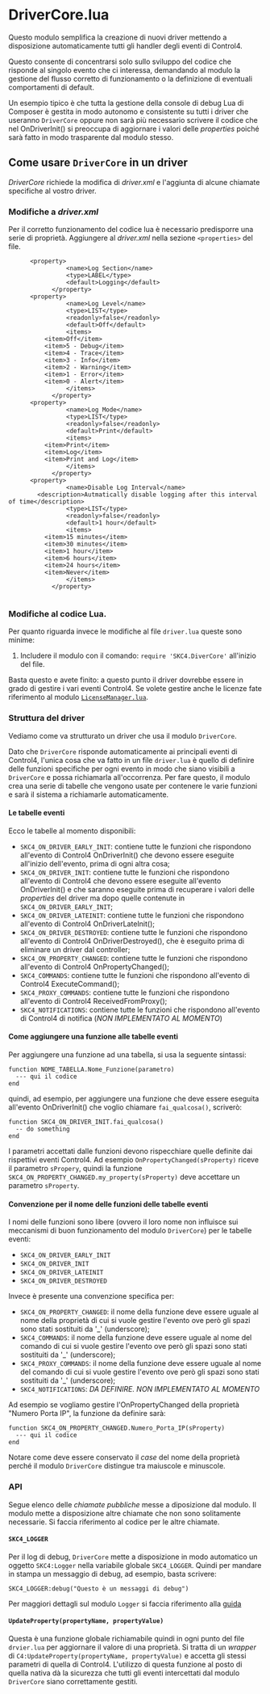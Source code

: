 # DriverCore.lua

Questo modulo semplifica la creazione di nuovi driver mettendo a disposizione automaticamente tutti gli handler degli eventi di Control4.

Questo consente di concentrarsi solo sullo sviluppo del codice che risponde al singolo evento che ci interessa, demandando al modulo la gestione del flusso corretto di funzionamento o la definizione di eventuali comportamenti di default.

Un esempio tipico è che tutta la gestione della console di debug Lua di Composer è gestita in modo autonomo e consistente su tutti i driver che useranno `DriverCore` oppure non sarà più necessario scrivere il codice che nel OnDriverInit() si preoccupa di aggiornare i valori delle _properties_ poiché sarà fatto in modo trasparente dal modulo stesso.

## Come usare `DriverCore` in un driver

_DriverCore_ richiede la modifica di _driver.xml_ e l'aggiunta di alcune chiamate specifiche al vostro driver.

### Modifiche a _driver.xml_

Per il corretto funzionamento del codice lua è necessario predisporre una serie di proprietà. Aggiungere al _driver.xml_ nella sezione `<properties>` del file.
```
      <property>
				<name>Log Section</name>
				<type>LABEL</type>
				<default>Logging</default>
			</property>
      <property>
				<name>Log Level</name>
				<type>LIST</type>
				<readonly>false</readonly>
				<default>Off</default>
				<items>
          <item>Off</item>
          <item>5 - Debug</item>
          <item>4 - Trace</item>
          <item>3 - Info</item>
          <item>2 - Warning</item>
          <item>1 - Error</item>
          <item>0 - Alert</item>
				</items>
			</property>
      <property>
				<name>Log Mode</name>
				<type>LIST</type>
				<readonly>false</readonly>
				<default>Print</default>
				<items>
          <item>Print</item>
          <item>Log</item>
          <item>Print and Log</item>
				</items>
			</property>
      <property>
				<name>Disable Log Interval</name>
        <description>Autmatically disable logging after this interval of time</description>
				<type>LIST</type>
				<readonly>false</readonly>
				<default>1 hour</default>
				<items>
          <item>15 minutes</item>
          <item>30 minutes</item>
          <item>1 hour</item>
          <item>6 hours</item>
          <item>24 hours</item>
          <item>Never</item>
				</items>
			</property>
      
```

### Modifiche al codice Lua.

Per quanto riguarda invece le modifiche al file `driver.lua` queste sono minime:

1. Includere il modulo con il comando:
    `require 'SKC4.DiverCore'` all'inizio del file.

Basta questo e avete finito: a questo punto il driver dovrebbe essere in grado di gestire i vari eventi Control4. Se volete gestire anche le licenze fate riferimento al modulo  [`LicenseManager.lua`](./licensemanager.md).

### Struttura del driver

Vediamo come va strutturato un driver che usa il modulo `DriverCore`.

Dato che `DriverCore` risponde automaticamente ai principali eventi di Control4, l'unica cosa che va fatto in un file `driver.lua` è quello di definire delle funzioni specifiche per ogni evento in modo che siano visibili a `DriverCore` e possa richiamarla all'occorrenza. Per fare questo, il modulo crea una serie di tabelle che vengono usate per contenere le varie funzioni e sarà il sistema a richiamarle automaticamente.

#### Le tabelle eventi

Ecco le tabelle al momento disponibili:

  - `SKC4_ON_DRIVER_EARLY_INIT`: contiene tutte le funzioni che rispondono all'evento di Control4 OnDriverInit() che devono essere eseguite all'inizio dell'evento, prima di ogni altra cosa;
  - `SKC4_ON_DRIVER_INIT`: contiene tutte le funzioni che rispondono all'evento di Control4 che devono essere eseguite all'evento OnDriverInit() e che saranno eseguite prima di recuperare i valori delle _properties_ del driver ma dopo quelle contenute in `SKC4_ON_DRIVER_EARLY_INIT`;
  - `SKC4_ON_DRIVER_LATEINIT`: contiene tutte le funzioni che rispondono all'evento di Control4 OnDriverLateInit();
  - `SKC4_ON_DRIVER_DESTROYED`: contiene tutte le funzioni che rispondono all'evento di Control4 OnDriverDestroyed(), che è eseguito prima di eliminare un driver dal controller;
  - `SKC4_ON_PROPERTY_CHANGED`: contiene tutte le funzioni che rispondono all'evento di Control4 OnPropertyChanged();
  - `SKC4_COMMANDS`: contiene tutte le funzioni che rispondono all'evento di Control4 ExecuteCommand();
  - `SKC4_PROXY_COMMANDS`: contiene tutte le funzioni che rispondono all'evento di Control4 ReceivedFromProxy();
  - `SKC4_NOTIFICATIONS`: contiene tutte le funzioni che rispondono all'evento di Control4 di notifica (*NON IMPLEMENTATO AL MOMENTO*)

#### Come aggiungere una funzione alle tabelle eventi

Per aggiungere una funzione ad una tabella, si usa la seguente sintassi:

```
function NOME_TABELLA.Nome_Funzione(parametro)
  --- qui il codice
end
```

quindi, ad esempio, per aggiungere una funzione che deve essere eseguita all'evento OnDriverInit() che voglio chiamare `fai_qualcosa()`, scriverò:

```
function SKC4_ON_DRIVER_INIT.fai_qualcosa()
  -- do something
end
```

I parametri accettati dalle funzioni devono rispecchiare quelle definite dai rispettivi eventi Control4. Ad esempio `OnPropertyChanged(sProperty)` riceve il parametro `sPropery`, quindi la funzione `SKC4_ON_PROPERTY_CHANGED.my_property(sProperty)` deve accettare un parametro `sProperty`.

#### Convenzione per il nome delle funzioni delle tabelle eventi

I nomi delle funzioni sono libere (ovvero il loro nome non influisce sui meccanismi di buon funzionamento del modulo `DriverCore`) per le tabelle eventi:

  - `SKC4_ON_DRIVER_EARLY_INIT`
  - `SKC4_ON_DRIVER_INIT`
  - `SKC4_ON_DRIVER_LATEINIT`
  - `SKC4_ON_DRIVER_DESTROYED`

Invece è presente una convenzione specifica per:

  - `SKC4_ON_PROPERTY_CHANGED`: il nome della funzione deve essere uguale al nome della proprietà di cui si vuole gestire l'evento ove però gli spazi sono stati sostituiti da '_' (underscore);
  - `SKC4_COMMANDS`: il nome della funzione deve essere uguale al nome del comando di cui si vuole gestire l'evento ove però gli spazi sono stati sostituiti da '_' (underscore);
  - `SKC4_PROXY_COMMANDS`: il nome della funzione deve essere uguale al nome del comando di cui si vuole gestire l'evento ove però gli spazi sono stati sostituiti da '_' (underscore);
  - `SKC4_NOTIFICATIONS`: *DA DEFINIRE. NON IMPLEMENTATO AL MOMENTO*

Ad esempio se vogliamo gestire l'OnPropertyChanged della proprietà "Numero Porta IP", la funzione da definire sarà:

```
function SKC4_ON_PROPERTY_CHANGED.Numero_Porta_IP(sProperty)
  --- qui il codice
end
```

Notare come deve essere conservato il _case_ del nome della proprietà perché il modulo `DriverCore` distingue tra maiuscole e minuscole.



### API

Segue elenco delle *chiamate pubbliche* messe a diposizione dal modulo. Il modulo mette a disposizione altre chiamate che non sono solitamente necessarie. Si faccia riferimento al codice per le altre chiamate.

#### `SKC4_LOGGER`

Per il log di debug, `DriverCore` mette a disposizione in modo automatico un oggetto `SKC4:Logger` nella variabile globale `SKC4_LOGGER`. Quindi per mandare in stampa un messaggio di debug, ad esempio, basta scrivere:

```
SKC4_LOGGER:debug("Questo è un messaggi di debug")
```

Per maggiori dettagli sul modulo `Logger` si faccia riferimento alla [guida](./logger.md)



#### `UpdateProperty(propertyName, propertyValue)`

Questa è una funzione globale richiamabile quindi in ogni punto del file `drvier.lua` per aggiornare il valore di una proprietà. Si tratta di un _wrapper_ di `C4:UpdateProperty(propertyName, propertyValue)` e accetta gli stessi parametri di quella di Control4. L'utilizzo di questa funzione al posto di quella nativa dà la sicurezza che tutti gli eventi intercettati dal modulo `DriverCore` siano correttamente gestiti.